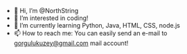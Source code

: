 - 👋 Hi, I’m @NorthString
- 👀 I’m interested in coding!
- 🌱 I’m currently learning Python, Java, HTML, CSS, node.js
- 📫 How to reach me: You can easily send an e-mail to gorgulukuzey@gmail.com mail account!

<!---
NorthString/NorthString is a ✨ special ✨ repository because its `README.md` (this file) appears on your GitHub profile.
You can click the Preview link to take a look at your changes.
--->
